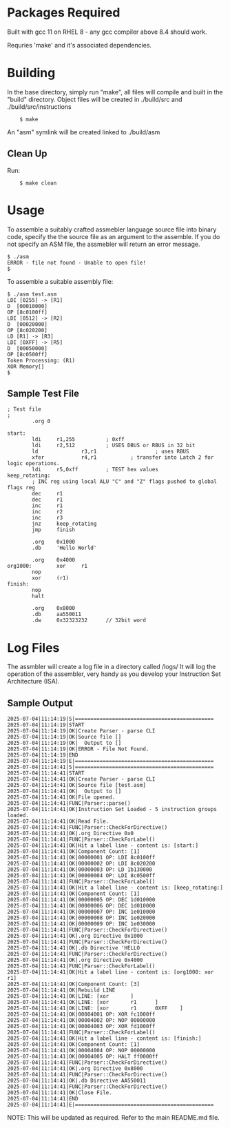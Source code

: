 # Packages Required

Built with gcc 11 on RHEL 8 - any gcc compiler above 8.4 should work.

Requries 'make' and it's associated dependencies.


# Building

In the base directory, simply run "make", all files will compile and built in the "build" directory. Object files will be created in ./build/src and ./build/src/instructions
```
    $ make
```
An "asm" symlink will be created linked to ./build/asm

## Clean Up

Run:
```
    $ make clean
```

# Usage

To assemble a suitably crafted assmebler language source file into binary code, specify the the source file as an argument to the assemble. If you do not specify an ASM file, the assmebler will return an error message.
```
$ ./asm
ERROR - file not found - Unable to open file!
$
```

To assemble a suitable assembly file:
```
$ ./asm test.asm
LDI [0255] -> [R1]
D  [00010000]
OP [8c0100ff]
LDI [0512] -> [R2]
D  [00020000]
OP [8c020200]
LD [R1] -> [R3]
LDI [0XFF] -> [R5]
D  [00050000]
OP [8c0500ff]
Token Processing: (R1)
XOR Memory[]
$
```

## Sample Test File

```;
; Test file
;
        .org 0

start:
        ldi     r1,255          ; 0xff
        ldi     r2,512          ; USES DBUS or RBUS in 32 bit
        ld              r3,r1                   ; uses RBUS
        xfer            r4,r1           ; transfer into Latch 2 for logic operations.
        ldi     r5,0xff         ; TEST hex values
keep_rotating:
        ; INC reg using local ALU "C" and "Z" flags pushed to global flags reg
        dec     r1
        dec     r1
        inc     r1
        inc     r2
        inc     r3
        jnz     keep_rotating
        jmp     finish

        .org    0x1000
        .db     'Hello World'

        .org    0x4000
org1000:        xor     r1
        nop
        xor     (r1)
finish:
        nop
        halt

        .org    0x8000
        .db     aa550011
        .dw     0x32323232      // 32bit word
```

# Log Files
The assmbler will create a log file in a directory called /logs/
It will log the operation of the assembler, very handy as you develop your Instruction Set Architecture (ISA).

## Sample Output

```cat /logs/assembler-debug-2025-07-04.log
2025-07-04|11:14:19|S|=============================================
2025-07-04|11:14:19|START
2025-07-04|11:14:19|OK|Create Parser - parse CLI
2025-07-04|11:14:19|OK|Source file []
2025-07-04|11:14:19|OK|  Output to []
2025-07-04|11:14:19|OK|ERROR - File Not Found.
2025-07-04|11:14:19|END
2025-07-04|11:14:19|E|=============================================
2025-07-04|11:14:41|S|=============================================
2025-07-04|11:14:41|START
2025-07-04|11:14:41|OK|Create Parser - parse CLI
2025-07-04|11:14:41|OK|Source file [test.asm]
2025-07-04|11:14:41|OK|  Output to []
2025-07-04|11:14:41|OK|File opened.
2025-07-04|11:14:41|FUNC|Parser::parse()
2025-07-04|11:14:41|OK|Instruction Set Loaded - 5 instruction groups loaded.
2025-07-04|11:14:41|OK|Read File.
2025-07-04|11:14:41|FUNC|Parser::CheckForDirective()
2025-07-04|11:14:41|OK|.org Directive 0x0
2025-07-04|11:14:41|FUNC|Parser::CheckForLabel()
2025-07-04|11:14:41|OK|Hit a label line - content is: [start:]
2025-07-04|11:14:41|OK|Component Count: [1]
2025-07-04|11:14:41|OK|00000001 OP: LDI 8c0100ff
2025-07-04|11:14:41|OK|00000002 OP: LDI 8c020200
2025-07-04|11:14:41|OK|00000003 OP: LD 1b130000
2025-07-04|11:14:41|OK|00000004 OP: LDI 8c0500ff
2025-07-04|11:14:41|FUNC|Parser::CheckForLabel()
2025-07-04|11:14:41|OK|Hit a label line - content is: [keep_rotating:]
2025-07-04|11:14:41|OK|Component Count: [1]
2025-07-04|11:14:41|OK|00000005 OP: DEC 1d010000
2025-07-04|11:14:41|OK|00000006 OP: DEC 1d010000
2025-07-04|11:14:41|OK|00000007 OP: INC 1e010000
2025-07-04|11:14:41|OK|00000008 OP: INC 1e020000
2025-07-04|11:14:41|OK|00000009 OP: INC 1e030000
2025-07-04|11:14:41|FUNC|Parser::CheckForDirective()
2025-07-04|11:14:41|OK|.org Directive 0x1000
2025-07-04|11:14:41|FUNC|Parser::CheckForDirective()
2025-07-04|11:14:41|OK|.db Directive 'HELLO
2025-07-04|11:14:41|FUNC|Parser::CheckForDirective()
2025-07-04|11:14:41|OK|.org Directive 0x4000
2025-07-04|11:14:41|FUNC|Parser::CheckForLabel()
2025-07-04|11:14:41|OK|Hit a label line - content is: [org1000: xor     r1]
2025-07-04|11:14:41|OK|Component Count: [3]
2025-07-04|11:14:41|OK|Rebuild LINE
2025-07-04|11:14:41|OK|LINE: [xor       ]
2025-07-04|11:14:41|OK|LINE: [xor       r1      ]
2025-07-04|11:14:41|OK|LINE: [xor       r1      0XFF    ]
2025-07-04|11:14:41|OK|00004001 OP: XOR fc1000ff
2025-07-04|11:14:41|OK|00004002 OP: NOP 00000000
2025-07-04|11:14:41|OK|00004003 OP: XOR fd1000ff
2025-07-04|11:14:41|FUNC|Parser::CheckForLabel()
2025-07-04|11:14:41|OK|Hit a label line - content is: [finish:]
2025-07-04|11:14:41|OK|Component Count: [1]
2025-07-04|11:14:41|OK|00004004 OP: NOP 00000000
2025-07-04|11:14:41|OK|00004005 OP: HALT ff0000ff
2025-07-04|11:14:41|FUNC|Parser::CheckForDirective()
2025-07-04|11:14:41|OK|.org Directive 0x8000
2025-07-04|11:14:41|FUNC|Parser::CheckForDirective()
2025-07-04|11:14:41|OK|.db Directive AA550011
2025-07-04|11:14:41|FUNC|Parser::CheckForDirective()
2025-07-04|11:14:41|OK|Close File.
2025-07-04|11:14:41|END
2025-07-04|11:14:41|E|=============================================
```
NOTE: This will be updated as required. Refer to the main README.md file.


